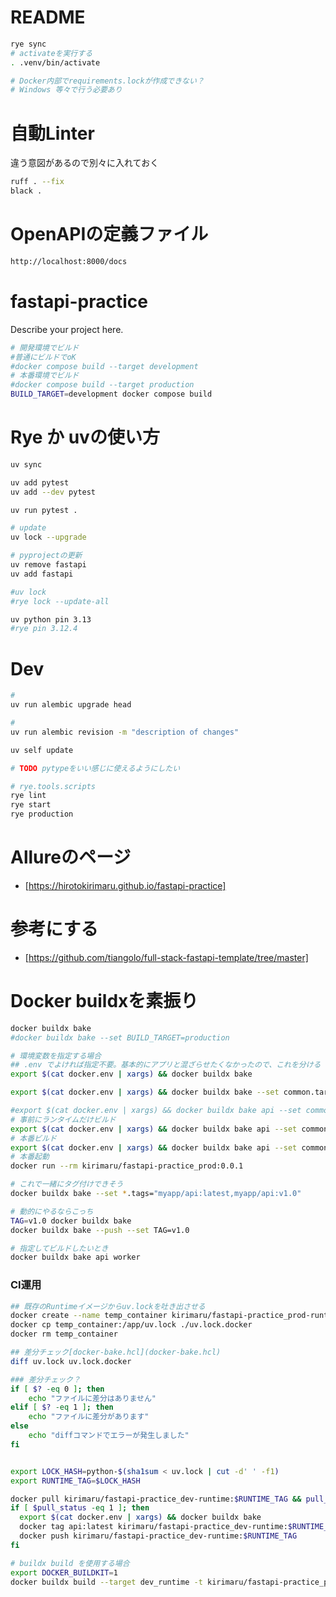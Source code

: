 # README

```bash
rye sync
# activateを実行する
. .venv/bin/activate
```

```bash
# Docker内部でrequirements.lockが作成できない？
# Windows 等々で行う必要あり
```

# 自動Linter

違う意図があるので別々に入れておく


```bash
ruff . --fix
black .
```

# OpenAPIの定義ファイル
```bash
http://localhost:8000/docs
```

# fastapi-practice

Describe your project here.

```bash
# 開発環境でビルド
#普通にビルドでoK
#docker compose build --target development
# 本番環境でビルド
#docker compose build --target production
BUILD_TARGET=development docker compose build
```

# Rye か uvの使い方

```bash
uv sync
```
```bash
uv add pytest
uv add --dev pytest

uv run pytest .
```
```bash
# update
uv lock --upgrade

# pyprojectの更新
uv remove fastapi
uv add fastapi

#uv lock
#rye lock --update-all
```

```bash
uv python pin 3.13
#rye pin 3.12.4
```

# Dev
```bash
# 
uv run alembic upgrade head

# 
uv run alembic revision -m "description of changes"
```

```bash
uv self update
```

```bash
# TODO pytypeをいい感じに使えるようにしたい

```

```bash
# rye.tools.scripts
rye lint
rye start
rye production


```

# Allureのページ
- [https://hirotokirimaru.github.io/fastapi-practice]

# 参考にする
- [https://github.com/tiangolo/full-stack-fastapi-template/tree/master]

# Docker buildxを素振り

```bash
docker buildx bake
#docker buildx bake --set BUILD_TARGET=production

# 環境変数を指定する場合
## .env でよければ指定不要。基本的にアプリと混ざらせたくなかったので、これを分ける
export $(cat docker.env | xargs) && docker buildx bake

export $(cat docker.env | xargs) && docker buildx bake --set common.target=production

#export $(cat docker.env | xargs) && docker buildx bake api --set common.target=prod_runtime --push --set *.tags="kirimaru/fastapi-practice_prod-runtime:latest,kirimaru/fastapi-practice_prod-runtime:0.0.1"
# 事前にランタイムだけビルド
export $(cat docker.env | xargs) && docker buildx bake api --set common.target=prod_runtime --push --set *.tags="kirimaru/fastapi-practice_prod-runtime:0.0.1"
# 本番ビルド
export $(cat docker.env | xargs) && docker buildx bake api --set common.target=prod --push --set *.tags="kirimaru/fastapi-practice_prod:0.0.1"
# 本番起動
docker run --rm kirimaru/fastapi-practice_prod:0.0.1

# これで一緒にタグ付けできそう
docker buildx bake --set *.tags="myapp/api:latest,myapp/api:v1.0"

# 動的にやるならこっち
TAG=v1.0 docker buildx bake
docker buildx bake --push --set TAG=v1.0

# 指定してビルドしたいとき
docker buildx bake api worker
```


### CI運用
```bash
## 既存のRuntimeイメージからuv.lockを吐き出させる
docker create --name temp_container kirimaru/fastapi-practice_prod-runtime:0.0.1
docker cp temp_container:/app/uv.lock ./uv.lock.docker
docker rm temp_container

## 差分チェック[docker-bake.hcl](docker-bake.hcl)
diff uv.lock uv.lock.docker

### 差分チェック？
if [ $? -eq 0 ]; then
    echo "ファイルに差分はありません"
elif [ $? -eq 1 ]; then
    echo "ファイルに差分があります"
else
    echo "diffコマンドでエラーが発生しました"
fi
```


```bash

export LOCK_HASH=python-$(sha1sum < uv.lock | cut -d' ' -f1)
export RUNTIME_TAG=$LOCK_HASH

docker pull kirimaru/fastapi-practice_dev-runtime:$RUNTIME_TAG && pull_status=$? || pull_status=$?
if [ $pull_status -eq 1 ]; then
  export $(cat docker.env | xargs) && docker buildx bake
  docker tag api:latest kirimaru/fastapi-practice_dev-runtime:$RUNTIME_TAG
  docker push kirimaru/fastapi-practice_dev-runtime:$RUNTIME_TAG
fi


```


```bash
# buildx build を使用する場合
export DOCKER_BUILDKIT=1
docker buildx build --target dev_runtime -t kirimaru/fastapi-practice_prod-runtime:$RUNTIME_TAG .
```

